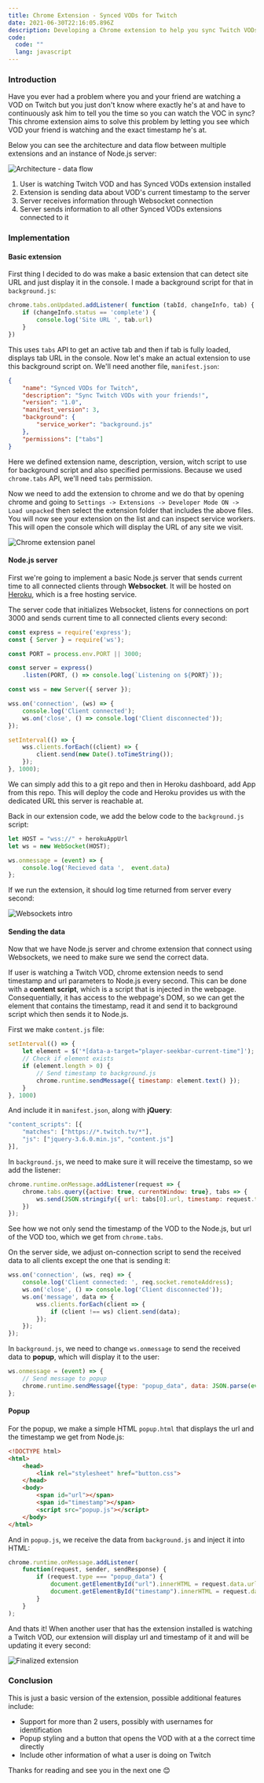 ```yaml
---
title: Chrome Extension - Synced VODs for Twitch
date: 2021-06-30T22:16:05.896Z
description: Developing a Chrome extension to help you sync Twitch VODs with your friend.
code:
  code: ""
  lang: javascript
---
```

### Introduction

Have you ever had a problem where you and your friend are watching a VOD on Twitch but you just don't know where exactly he's at and have to continuously ask him to tell you the time so you can watch the VOC in sync? This chrome extension aims to solve this problem by letting you see which VOD your friend is watching and the exact timestamp he's at.

Below you can see the architecture and data flow between multiple extensions and an instance of Node.js server:

![Architecture - data flow](/img/schema.png "Architecture - data flow")

1. User is watching Twitch VOD and has Synced VODs extension installed
2. Extension is sending data about VOD's current timestamp to the server
3. Server receives information through Websocket connection
4. Server sends information to all other Synced VODs extensions connected to it

### Implementation

#### Basic extension

First thing I decided to do was make a basic extension that can detect site URL and just display it in the console. I made a background script for that in `background.js`:

```javascript
chrome.tabs.onUpdated.addListener( function (tabId, changeInfo, tab) {
    if (changeInfo.status == 'complete') {
        console.log('Site URL ', tab.url)
    }
})
```

This uses `tabs` API to get an active tab and then if tab is fully loaded, displays tab URL in the console. Now let's make an actual extension to use this background script on. We'll need another file, `manifest.json`:

```json
{
    "name": "Synced VODs for Twitch",
    "description": "Sync Twitch VODs with your friends!",
    "version": "1.0",
    "manifest_version": 3,
    "background": {
        "service_worker": "background.js"
    },
    "permissions": ["tabs"]
}
```

Here we defined extension name, description, version, witch script to use for background script and also specified permissions. Because we used `chrome.tabs` API, we'll need `tabs` permission.

Now we need to add the extension to chrome and we do that by opening chrome and going to `Settings -> Extensions -> Developer Mode ON -> Load unpacked` then select the extension folder that includes the above files. You will now see your extension on the list and can inspect service workers. This will open the console which will display the URL of any site we visit.

![Chrome extension panel](/img/extension.jpg "Chrome extension panel")

#### Node.js server

First we're going to implement a basic Node.js server that sends current time to all connected clients through **Websocket**. It will be hosted on [Heroku](heroku.com), which is a free hosting service.

The server code that initializes Websocket, listens for connections on port 3000 and sends current time to all connected clients every second:

```javascript
const express = require('express');
const { Server } = require('ws');

const PORT = process.env.PORT || 3000;

const server = express()
    .listen(PORT, () => console.log(`Listening on ${PORT}`));

const wss = new Server({ server });

wss.on('connection', (ws) => {
    console.log('Client connected');
    ws.on('close', () => console.log('Client disconnected'));
});

setInterval(() => {
    wss.clients.forEach((client) => {
        client.send(new Date().toTimeString());
    });
}, 1000);
```

We can simply add this to a git repo and then in Heroku dashboard, add App from this repo. This will deploy the code and Heroku provides us with the dedicated URL this server is reachable at.

Back in our extension code, we add the below code to the `background.js` script:

```javascript
let HOST = "wss://" + herokuAppUrl
let ws = new WebSocket(HOST);

ws.onmessage = (event) => {
    console.log('Recieved data ',  event.data)
};
```

If we run the extension, it should log time returned from server every second:

![Websockets intro](/img/sockets.jpg "Extension receives server response")

#### Sending the data

Now that we have Node.js server and chrome extension that connect using Websockets, we need to make sure we send the correct data.

If user is watching a Twitch VOD, chrome extension needs to send timestamp and url parameters to Node.js every second. This can be done with a **content script**, which is a script that is injected in the webpage. Consequentially,  it has access to the webpage's DOM, so we can get the element that contains the timestamp, read it and send it to background script which then sends it to Node.js.

First we make `content.js` file:

```javascript
setInterval(() => {
    let element = $('*[data-a-target="player-seekbar-current-time"]');
    // Check if element exists
    if (element.length > 0) {
        // Send timestamp to background.js
        chrome.runtime.sendMessage({ timestamp: element.text() });
    }
}, 1000)
```

And include it in `manifest.json`, along with **jQuery**:

```javascript
"content_scripts": [{
    "matches": ["https://*.twitch.tv/*"],
    "js": ["jquery-3.6.0.min.js", "content.js"]
}],
```

In `background.js`, we need to make sure it will receive the timestamp, so we add the listener:

```javascript
chrome.runtime.onMessage.addListener(request => {
    chrome.tabs.query({active: true, currentWindow: true}, tabs => {
        ws.send(JSON.stringify({ url: tabs[0].url, timestamp: request.timestamp }))
    })
});
```

See how we not only send the timestamp of the VOD to the Node.js, but url of the VOD too, which we get from `chrome.tabs`.

On the server side, we adjust on-connection script to send the received data to all clients except the one that is sending it:

```javascript
wss.on('connection', (ws, req) => {
    console.log('Client connected: ', req.socket.remoteAddress);
    ws.on('close', () => console.log('Client disconnected'));
    ws.on('message', data => {
        wss.clients.forEach(client => {
            if (client !== ws) client.send(data);
        });
    });
});
```

In `background.js`, we need to change `ws.onmessage` to send the received data to **popup**, which will display it to the user:

```javascript
ws.onmessage = (event) => {   
    // Send message to popup
    chrome.runtime.sendMessage({type: "popup_data", data: JSON.parse(event.data)});
};
```

#### Popup

For the popup, we make a simple HTML `popup.html` that displays the url and the timestamp we get from Node.js:

```html
<!DOCTYPE html>
<html>
    <head>
        <link rel="stylesheet" href="button.css">
    </head>
    <body>
        <span id="url"></span>
        <span id="timestamp"></span>
        <script src="popup.js"></script>
    </body>
</html>
```

And in `popup.js`, we receive the data from `background.js` and inject it into HTML:

```javascript
chrome.runtime.onMessage.addListener(
    function(request, sender, sendResponse) {
        if (request.type === "popup_data") {
            document.getElementById("url").innerHTML = request.data.url;
            document.getElementById("timestamp").innerHTML = request.data.timestamp;
        }
    }
);
```

And thats it! When another user that has the extension installed is watching a Twitch VOD, our extension will display url and timestamp of it and will be updating it every second:

![Finalized extension](/img/ext.jpg "Finalized extension")

### Conclusion

This is just a basic version of the extension, possible additional features include:

* Support for more than 2 users, possibly with usernames for identification
* Popup styling and a button that opens the VOD with at a the correct time directly
* Include other information of what a user is doing on Twitch

Thanks for reading and see you in the next one 😊